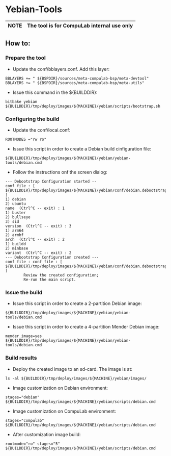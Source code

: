 # Yebian-Tools

|NOTE|The tool is for CompuLab internal use only|
|:---|:---|

## How to:

### Prepare the tool
* Update the conf/bblayers.conf. Add this layer:
```
BBLAYERS += " ${BSPDIR}/sources/meta-compulab-bsp/meta-devtool"
BBLAYERS += " ${BSPDIR}/sources/meta-compulab-bsp/meta-utils"
```

* Issue this command in the ${BUILDDIR}:
```
bitbake yebian
${BUILDDIR}/tmp/deploy/images/${MACHINE}/yebian/scripts/bootstrap.sh
```

### Configuring the build
* Update the conf/local.conf:
```
ROOTMODES ="rw ro"
```
* Issue this script in order to create a Debian build cinfiguration file:
```
${BUILDDIR}/tmp/deploy/images/${MACHINE}/yebian/yebian-tools/debian.cmd
```
* Follow the instructions onf the screen dialog:
```
--- Debootstrap Configuration started --
conf file : [ ${BUILDDIR}/tmp/deploy/images/${MACHINE}/yebian/conf/debian.debootstrap.inc ]
1) debian
2) ubuntu
name  (Ctrl^C -- exit) : 1
1) buster
2) bullseye
3) sid
version  (Ctrl^C -- exit) : 3
1) arm64
2) armhf
arch  (Ctrl^C -- exit) : 2
1) buildd
2) minbase
variant  (Ctrl^C -- exit) : 2
--- Debootstrap Configuration created ---
conf file : conf file : [ ${BUILDDIR}/tmp/deploy/images/${MACHINE}/yebian/conf/debian.debootstrap.inc ]
        Review the created configuration;
        Re-run the main script.
```

### Issue the build

* Issue this script in order to create a 2-partition Debian image:
```
${BUILDDIR}/tmp/deploy/images/${MACHINE}/yebian/yebian-tools/debian.cmd
```

* Issue this script in order to create a 4-partition Mender Debian image:
```
mender_image=yes ${BUILDDIR}/tmp/deploy/images/${MACHINE}/yebian/yebian-tools/debian.cmd
```

### Build results
* Deploy the created image to an sd-card. The image is at:
```
ls -al ${BUILDDIR}/tmp/deploy/images/${MACHINE}/yebian/images/
```

* Image customization on Debian environment:
```
stages="debian" ${BUILDDIR}/tmp/deploy/images/${MACHINE}/yebian/scripts/debian.cmd
```

* Image customization on CompuLab environment:
```
stages="compulab" ${BUILDDIR}/tmp/deploy/images/${MACHINE}/yebian/scripts/debian.cmd
```

* After customization image build:
```
rootmode="ro" stages="5" ${BUILDDIR}/tmp/deploy/images/${MACHINE}/yebian/scripts/debian.cmd
```
